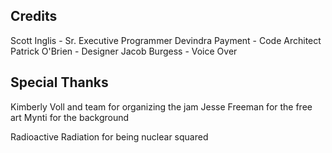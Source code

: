 Credits
-------------
Scott Inglis - Sr. Executive Programmer
Devindra Payment - Code Architect
Patrick O'Brien - Designer
Jacob Burgess - Voice Over

Special Thanks
-------------------
Kimberly Voll and team for organizing the jam
Jesse Freeman for the free art
Mynti for the background

Radioactive Radiation for being nuclear squared

